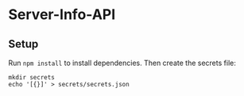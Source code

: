 # Server-Info-API
## Setup
Run `npm install` to install dependencies.
Then create the secrets file:
```
mkdir secrets
echo '[{}]' > secrets/secrets.json
```